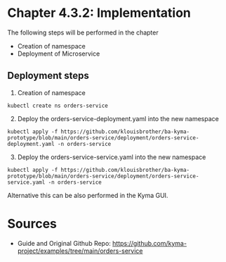 # Chapter 4.3.2: Implementation

The following steps will be performed in the chapter

* Creation of namespace
* Deployment of Microservice

## Deployment steps

1. Creation of namespace
```
kubectl create ns orders-service

```

2. Deploy the orders-service-deployment.yaml into the new namespace
```
kubectl apply -f https://github.com/klouisbrother/ba-kyma-prototype/blob/main/orders-service/deployment/orders-service-deployment.yaml -n orders-service

```

3. Deploy the orders-service-service.yaml into the new namespace

```
kubectl apply -f https://github.com/klouisbrother/ba-kyma-prototype/blob/main/orders-service/deployment/orders-service-service.yaml -n orders-service

```

Alternative this can be also performed in the Kyma GUI.

# Sources

- Guide and Original Github Repo: https://github.com/kyma-project/examples/tree/main/orders-service